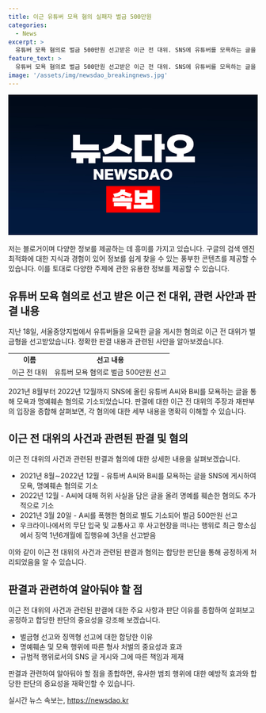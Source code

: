 ```yaml
---
title: 이근 유튜버 모욕 혐의 실패자 벌금 500만원
categories:
  - News
excerpt: >
  유튜버 모욕 혐의로 벌금 500만원 선고받은 이근 전 대위. SNS에 유튜버를 모욕하는 글을 올렸으며, 명예훼손 혐의도 있다. 재판부는 거짓 사실을 적시한 것으로 판단하고, 피해자와 적대적인 관계를 감안해 비방 목적도 있었다고 판단했다. 전쟁 중인 우크라이나에 무단 입국하고 사고를 낸 혐의도 있다. 1심에서는 현재 2심을 기다리고 있으며, 최근에는 징역 1년6개월에 집행유예 3년을 선고받았다.
feature_text: >
  유튜버 모욕 혐의로 벌금 500만원 선고받은 이근 전 대위. SNS에 유튜버를 모욕하는 글을 올렸으며, 명예훼손 혐의도 있다. 재판부는 거짓 사실을 적시한 것으로 판단하고, 피해자와 적대적인 관계를 감안해 비방 목적도 있었다고 판단했다. 전쟁 중인 우크라이나에 무단 입국하고 사고를 낸 혐의도 있다. 1심에서는 현재 2심을 기다리고 있으며, 최근에는 징역 1년6개월에 집행유예 3년을 선고받았다.
image: '/assets/img/newsdao_breakingnews.jpg'
---
```


<p><img src="/assets/img/newsdao_breakingnews.jpg" alt="firstkoreanews 속보" /></p>

<p>저는 블로거이며 다양한 정보를 제공하는 데 흥미를 가지고 있습니다. 구글의 검색 엔진 최적화에 대한 지식과 경험이 있어 정보를 쉽게 찾을 수 있는 풍부한 콘텐츠를 제공할 수 있습니다. 이를 토대로 다양한 주제에 관한 유용한 정보를 제공할 수 있습니다.</p>

<h2 data-ke-size="size26">유튜버 모욕 혐의로 선고 받은 이근 전 대위, 관련 사안과 판결 내용</h2>

<p data-ke-size="size16">지난 18일, 서울중앙지법에서 유튜버들을 모욕한 글을 게시한 혐의로 이근 전 대위가 벌금형을 선고받았습니다. 정확한 판결 내용과 관련된 사안을 알아보겠습니다.</p>

<table>
  <tr>
    <td style="text-align: center; height: 17px;"><b>이름</b></td>
    <td style="text-align: center; height: 17px;"><b>선고 내용</b></td>
  </tr>
  <tr>
    <td style="text-align: center; height: 17px;">이근 전 대위</td>
    <td style="text-align: center; height: 17px;">유튜버 모욕 혐의로 벌금 500만원 선고</td>
  </tr>
</table>

<p data-ke-size="size16">2021년 8월부터 2022년 12월까지 SNS에 올린 유튜버 A씨와 B씨를 모욕하는 글을 통해 모욕과 명예훼손 혐의로 기소되었습니다. 판결에 대한 이근 전 대위의 주장과 재판부의 입장을 종합해 살펴보면, 각 혐의에 대한 세부 내용을 명확히 이해할 수 있습니다.</p>

<h2 data-ke-size="size26">이근 전 대위의 사건과 관련된 판결 및 혐의</h2>

<p data-ke-size="size16">이근 전 대위의 사건과 관련된 판결과 혐의에 대한 상세한 내용을 살펴보겠습니다.</p>

<ul>
  <li>2021년 8월∼2022년 12월 - 유튜버 A씨와 B씨를 모욕하는 글을 SNS에 게시하여 모욕, 명예훼손 혐의로 기소</li>
  <li>2022년 12월 - A씨에 대해 허위 사실을 담은 글을 올려 명예를 훼손한 혐의도 추가적으로 기소</li>
  <li>2021년 3월 20일 - A씨를 폭행한 혐의로 별도 기소되어 벌금 500만원 선고</li>
  <li>우크라이나에서의 무단 입국 및 교통사고 후 사고현장을 떠나는 행위로 최근 항소심에서 징역 1년6개월에 집행유예 3년을 선고받음</li>
</ul>

<p data-ke-size="size16">이와 같이 이근 전 대위의 사건과 관련된 판결과 혐의는 합당한 판단을 통해 공정하게 처리되었음을 알 수 있습니다.</p>

<h2 data-ke-size="size26">판결과 관련하여 알아둬야 할 점</h2>

<p data-ke-size="size16">이근 전 대위의 사건과 관련된 판결에 대한 주요 사항과 판단 이유를 종합하여 살펴보고 공정하고 합당한 판단의 중요성을 강조해 보겠습니다.</p>

<ul>
  <li>벌금형 선고와 징역형 선고에 대한 합당한 이유</li>
  <li>명예훼손 및 모욕 행위에 따른 형사 처벌의 중요성과 효과</li>
  <li>규범적 행위로서의 SNS 글 게시와 그에 따른 책임과 제재</li>
</ul>

<p data-ke-size="size16">판결과 관련하여 알아둬야 할 점을 종합하면, 유사한 범죄 행위에 대한 예방적 효과와 합당한 판단의 중요성을 재확인할 수 있습니다.</p>
실시간 뉴스 속보는, <a href="https://newsdao.kr" rel="dofollow">https://newsdao.kr</a>


